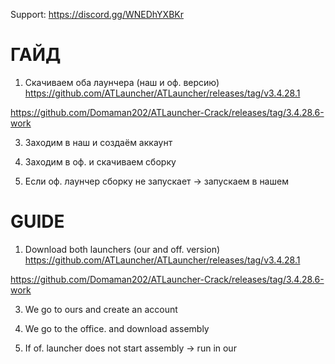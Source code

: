Support:
https://discord.gg/WNEDhYXBKr

# ГАЙД

1. Скачиваем оба лаунчера (наш и оф. версию)
https://github.com/ATLauncher/ATLauncher/releases/tag/v3.4.28.1

https://github.com/Domaman202/ATLauncher-Crack/releases/tag/3.4.28.6-work

3. Заходим в наш и создаём аккаунт

4. Заходим в оф. и скачиваем сборку

5. Если оф. лаунчер сборку не запускает -> запускаем в нашем

# GUIDE

1. Download both launchers (our and off. version)
https://github.com/ATLauncher/ATLauncher/releases/tag/v3.4.28.1

https://github.com/Domaman202/ATLauncher-Crack/releases/tag/3.4.28.6-work

3. We go to ours and create an account

4. We go to the office. and download assembly

5. If of. launcher does not start assembly -> run in our
